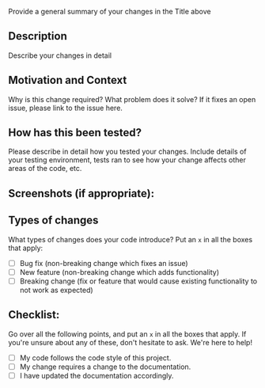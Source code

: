Provide a general summary of your changes in the Title above

## Description
Describe your changes in detail

## Motivation and Context
Why is this change required? What problem does it solve?
 If it fixes an open issue, please link to the issue here.

## How has this been tested?
Please describe in detail how you tested your changes.
Include details of your testing environment, tests ran to see how
your change affects other areas of the code, etc.

## Screenshots (if appropriate):

## Types of changes
What types of changes does your code introduce? Put an `x` in all the boxes that apply: 
- [ ] Bug fix (non-breaking change which fixes an issue)
- [ ] New feature (non-breaking change which adds functionality)
- [ ] Breaking change (fix or feature that would cause existing functionality to not work as expected)

## Checklist:
Go over all the following points, and put an `x` in all the boxes that apply.
If you're unsure about any of these, don't hesitate to ask. We're here to help!
- [ ] My code follows the code style of this project.
- [ ] My change requires a change to the documentation.
- [ ] I have updated the documentation accordingly.

